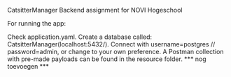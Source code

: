CatsitterManager
Backend assignment for NOVI Hogeschool

For running the app:

Check application.yaml.
Create a database called: CatsitterManager(localhost:5432/).
Connect with username=postgres // password=admin, or change to your own preference.
A Postman collection with pre-made payloads can be found in the resource folder. *** nog toevoegen ***
